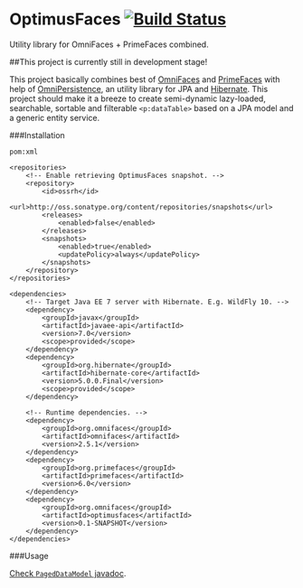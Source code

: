 # OptimusFaces [![Build Status](https://travis-ci.org/omnifaces/optimusfaces.svg?branch=develop)](https://travis-ci.org/omnifaces/optimusfaces)

Utility library for OmniFaces + PrimeFaces combined.


##This project is currently still in development stage!

This project basically combines best of [OmniFaces](http://omnifaces.org/) and [PrimeFaces](http://www.primefaces.org/) with help of [OmniPersistence](https://github.com/omnifaces/omnipersistence), an utility library for JPA and [Hibernate](http://hibernate.org/). This project should make it a breeze to create semi-dynamic lazy-loaded, searchable, sortable and filterable `<p:dataTable>` based on a JPA model and a generic entity service.

###Installation

`pom:xml`

```
<repositories>
    <!-- Enable retrieving OptimusFaces snapshot. -->
    <repository>
        <id>ossrh</id>
        <url>http://oss.sonatype.org/content/repositories/snapshots</url>
        <releases>
            <enabled>false</enabled>
        </releases>
        <snapshots>
            <enabled>true</enabled>
            <updatePolicy>always</updatePolicy>
        </snapshots>
    </repository>
</repositories>

<dependencies>
    <!-- Target Java EE 7 server with Hibernate. E.g. WildFly 10. -->
    <dependency>
        <groupId>javax</groupId>
        <artifactId>javaee-api</artifactId>
        <version>7.0</version>
        <scope>provided</scope>
    </dependency>
    <dependency>
        <groupId>org.hibernate</groupId>
        <artifactId>hibernate-core</artifactId>
        <version>5.0.0.Final</version>
        <scope>provided</scope>
    </dependency>

    <!-- Runtime dependencies. -->
    <dependency>
        <groupId>org.omnifaces</groupId>
        <artifactId>omnifaces</artifactId>
        <version>2.5.1</version>
    </dependency>
    <dependency>
        <groupId>org.primefaces</groupId>
        <artifactId>primefaces</artifactId>
        <version>6.0</version>
    </dependency>
    <dependency>
        <groupId>org.omnifaces</groupId>
        <artifactId>optimusfaces</artifactId>
        <version>0.1-SNAPSHOT</version>
    </dependency>
</dependencies>
```

###Usage

[Check `PagedDataModel` javadoc](https://github.com/omnifaces/optimusfaces/blob/develop/src/main/java/org/omnifaces/optimusfaces/model/PagedDataModel.java).
